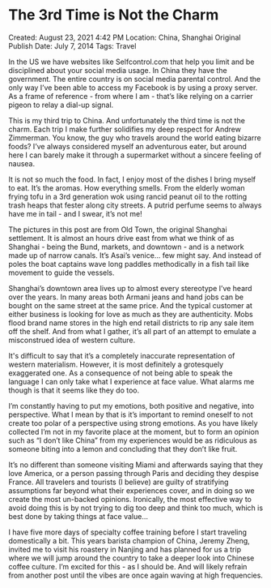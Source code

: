 # The 3rd Time is Not the Charm

Created: August 23, 2021 4:42 PM
Location: China, Shanghai
Original Publish Date: July 7, 2014
Tags: Travel

In the US we have websites like Selfcontrol.com that help you limit and be disciplined about your social media usage. In China they have the government. The entire country is on social media parental control. And the only way I’ve been able to access my Facebook is by using a proxy server. As a frame of reference - from where I am - that’s like relying on a carrier pigeon to relay a dial-up signal.

This is my third trip to China. And unfortunately the third time is not the charm. Each trip I make further solidifies my deep respect for Andrew Zimmerman. You know, the guy who travels around the world eating bizarre foods? I’ve always considered myself an adventurous eater, but around here I can barely make it through a supermarket without a sincere feeling of nausea.

It is not so much the food. In fact, I enjoy most of the dishes I bring myself to eat. It’s the aromas. How everything smells. From the elderly woman frying tofu in a 3rd generation wok using rancid peanut oil to the rotting trash heaps that fester along city streets. A putrid perfume seems to always have me in tail - and I swear, it’s not me!

The pictures in this post are from Old Town, the original Shanghai settlement. It is almost an hours drive east from what we think of as Shanghai - being the Bund, markets, and downtown - and is a network made up of narrow canals. It’s Asai’s venice… few might say. And instead of poles the boat captains wave long paddles methodically in a fish tail like movement to guide the vessels.

Shanghai’s downtown area lives up to almost every stereotype I’ve heard over the years. In many areas both Armani jeans and hand jobs can be bought on the same street at the same price. And the typical customer at either business is looking for love as much as they are authenticity. Mobs flood brand name stores in the high end retail districts to rip any sale item off the shelf. And from what I gather, it’s all part of an attempt to emulate a misconstrued idea of western culture.

It's difficult to say that it’s a completely inaccurate representation of western materialism. However, it is most definitely a grotesquely exaggerated one. As a consequence of not being able to speak the language I can only take what I experience at face value. What alarms me though is that it seems like they do too.

I’m constantly having to put my emotions, both positive and negative, into perspective. What I mean by that is it’s important to remind oneself to not create too polar of a perspective using strong emotions. As you have likely collected I’m not in my favorite place at the moment, but to form an opinion such as “I don’t like China” from my experiences would be as ridiculous as someone biting into a lemon and concluding that they don’t like fruit.

It’s no different than someone visiting Miami and afterwards saying that they love America, or a person passing through Paris and deciding they despise France. All travelers and tourists (I believe) are guilty of stratifying assumptions far beyond what their experiences cover, and in doing so we create the most un-backed opinions. Ironically, the most effective way to avoid doing this is by not trying to dig too deep and think too much, which is best done by taking things at face value…

I have five more days of specialty coffee training before I start traveling domestically a bit. This years barista champion of China, Jeremy Zheng, invited me to visit his roastery in Nanjing and has planned for us a trip where we will jump around the country to take a deeper look into Chinese coffee culture. I’m excited for this - as I should be. And will likely refrain from another post until the vibes are once again waving at high frequencies.